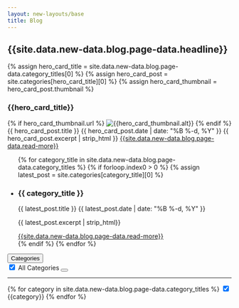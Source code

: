 ```yaml
---
layout: new-layouts/base
title: Blog
---
```


<div class="blog">
  <div class="blog-swoop"></div>
  <div class="section blog-featured-grid">
    <div class="content">
      <h2 class="blog-featured-grid-headline">{{site.data.new-data.blog.page-data.headline}}</h2>
      {% assign hero_card_title = site.data.new-data.blog.page-data.category_titles[0] %}
      {% assign hero_card_post = site.categories[hero_card_title][0] %}
      {% assign hero_card_thumbnail = hero_card_post.thumbnail %}
      <div class="blog-featured-hero-card">
        <h3 class="blog-featured-grid-category-headline">{{hero_card_title}}</h3>
        {% if hero_card_thumbnail.url %}
          <img class="blog-featured-hero-card-image" src="{{ hero_card_thumbnail.url }}" alt="{{hero_card_thumbnail.alt}}" />
        {% endif %}
        <span class="blog-title">{{ hero_card_post.title }}</span>
        <time class="blog-date body-copy" pubdate datetime="{{ hero_card_post.date | date_to_xmlschema }}">{{ hero_card_post.date | date: "%B %-d, %Y" }}</time>
        <span class="blog-excerpt body-copy">{{ hero_card_post.excerpt | strip_html }}</span>
        <a class="blog-post-cta body-copy" href="{{ hero_card_post.url }}">{{site.data.new-data.blog.page-data.read-more}}</a>
      </div>
      <ul class="blog-featured-category-posts">
        {% for category_title in site.data.new-data.blog.page-data.category_titles %}
          {% if forloop.index0 > 0 %}
            {% assign latest_post = site.categories[category_title][0] %}
              <li>
                <h3 class="blog-featured-grid-category-headline">{{ category_title }}</h3>
                  <!-- <a class="news-item-link" href="{{ latest_post.url }}"> -->
                    <div class="blog-featured-category-post">
                        <span class="blog-title">{{ latest_post.title }}</span>
                        <time  class="blog-date body-copy" pubdate datetime="{{ latest_post.date | date_to_xmlschema }}">{{ latest_post.date | date: "%B %-d, %Y" }}</time>
                        <p class="blog-excerpt body-copy">{{ latest_post.excerpt | strip_html}}</p>
                        <a class="blog-post-cta" href="{{ post.url }}">{{site.data.new-data.blog.page-data.read-more}}</a>
                    </div>
                  <!-- </a> -->
              </li>
          {% endif %}
        {% endfor %}
      </ul>
    </div>
  </div>
  <section class="blogs-and-filter-wrapper content">
    <div class="dropdown blogs-filter">
      <button class="dropdown-toggle" aria-haspopup="true" aria-expanded="false" aria-controls="dropdown-menu">
        <span class="body-copy>">Categories</span>
        <span class="dropdown-toggle-arrow"></span>
      </button>
      <div class="dropdown-menu" id="dropdown-menu" role="menu">
        <div class="dropdown-header">
           <label>
            <input name="select-all" class="select-all" type="checkbox" value="select-all" checked><span class="checkbox-symbol"></span> <span class="dropdown-filter-text">All Categories</span>
          </label>
          <button class="dropdown-close" aria-label="Close"></button>
        </div>
        <hr>
        {% for category in site.data.new-data.blog.page-data.category_titles %}
          <label class="dropdown-filters">
            <input name="{{category}}" class="category-filter" type="checkbox" value="{{category}}" checked> <span class="check-symbol"></span> <span class="checkbox-symbol"></span> <span class="dropdown-filter-text">{{category}}</span>
          </label>
        {% endfor %}
    </div>
    </div>
    <div class="blogs-wrapper"></div>
    <script type="application/json" id="post-data">
      [
        {% for post in site.posts %}
          {
            "id": "{{ post.id | escape }}",
            "title": "{{ post.title | escape }}",
            "categories": {{ post.categories | jsonify }},
            "tags": {{ post.tags | jsonify }},
            "url": "{{ post.url | escape }}",
            "date": "{{ post.date | date: "%B %-d, %Y" }}",
            "excerpt": "{{ post.excerpt | strip_html | strip_newlines | escape }}"
            {% if post.image %}
              "image": "{{ post.image | jsonify }}",
            {% endif %}
          }{% if forloop.last == false %},{% endif %}
        {% endfor %}
      ]
    </script>
  </section>
</div>
